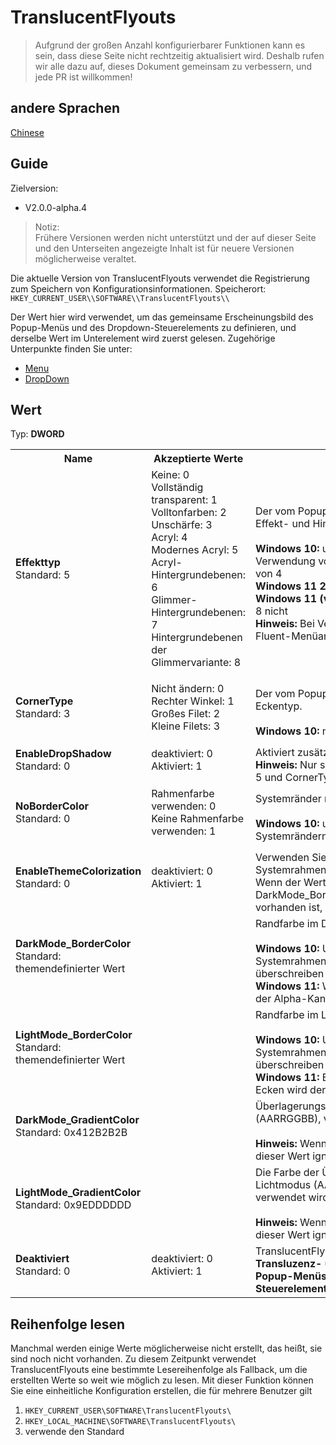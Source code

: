 # TranslucentFlyouts
> Aufgrund der großen Anzahl konfigurierbarer Funktionen kann es sein, dass diese Seite nicht rechtzeitig aktualisiert wird.
Deshalb rufen wir alle dazu auf, dieses Dokument gemeinsam zu verbessern, und jede PR ist willkommen!
## andere Sprachen
[Chinese](../zh-cn/CONFIG.md)  
## Guide
Zielversion:
- V2.0.0-alpha.4
> Notiz:   
> Frühere Versionen werden nicht unterstützt und der auf dieser Seite und den Unterseiten angezeigte Inhalt ist für neuere Versionen möglicherweise veraltet.  

Die aktuelle Version von TranslucentFlyouts verwendet die Registrierung zum Speichern von Konfigurationsinformationen.
Speicherort: `HKEY_CURRENT_USER\\SOFTWARE\\TranslucentFlyouts\\`

Der Wert hier wird verwendet, um das gemeinsame Erscheinungsbild des Popup-Menüs und des Dropdown-Steuerelements zu definieren, und derselbe Wert im Unterelement wird zuerst gelesen.
Zugehörige Unterpunkte finden Sie unter:

- [Menu](./Menu/CONFIG.md)  
- [DropDown](./DropDown/CONFIG.md)  

## Wert
Typ: <b>DWORD</b>
<table>

<tr>
<th>Name</th>
<th>Akzeptierte Werte</th>
<th>Beschreibung</th>
</tr>

<tr>
<td width="10%">
<dl>
<dt><b>Effekttyp</b></dt>
<dt>Standard: 5</dt>
</dl>
</td>
<td width="20%">
<dl>
<dt>Keine: 0</dt>
<dt>Vollständig transparent: 1</dt>
<dt>Volltonfarben: 2</dt>
<dt>Unschärfe: 3</dt>
<dt>Acryl: 4</dt>
<dt>Modernes Acryl: 5</dt>
<dt>Acryl-Hintergrundebenen: 6</dt>
<dt>Glimmer-Hintergrundebenen: 7</dt>
<dt>Hintergrundebenen der Glimmervariante: 8</dt>
</dl>
</td>
<td width="30%">
<dt> Der vom Popup-Steuerelement verwendete Effekt- und Hintergrundtyp. </dt>
<br>
<dt><b>Windows 10: </b> unterstützt 6, 7, 8 nicht, die Verwendung von 5 entspricht der Verwendung von 4</dt>
<dt><b>Windows 11 22H2+: </b>2, 3 nicht unterstützt</dt>
<b>Windows 11 (vor Build 22000): </b> unterstützt 6, 8 nicht
<dt><b>Hinweis: </b>Bei Verwendung von 6, 7, 8 wird die Fluent-Menüanimation nicht korrekt gerendert</dt>
</td>
</tr>

<tr>
<td width="10%">
<dl>
<dt><b>CornerType</b></dt>
<dt>Standard: 3</dt>
</dl>
</td>
<td width="20%">
<dl>
<dt>Nicht ändern: 0</dt>
<dt>Rechter Winkel: 1</dt>
<dt>Großes Filet: 2</dt>
<dt>Kleine Filets: 3</dt>
</dl>
</td>
<td width="30%">
<dt> Der vom Popup-Steuerelement verwendete Eckentyp. </dt>
<br>
<dt><b>Windows 10: </b>nicht unterstützt</dt>
</td>
</tr>

<tr>
<td width="10%">
<dl>
<dt><b>EnableDropShadow</b></dt>
<dt>Standard: 0</dt>
</dl>
</td>
<td width="20%">
<dl>
<dt>deaktiviert: 0</dt>
<dt>Aktiviert: 1</dt>
</dl>
</td>
<td width="30%">
<dt> Aktiviert zusätzliche Ränder mit Schatten. </dt>
<b>Hinweis:</b> Nur sichtbar, wenn EffectType 4 oder 5 und CornerType 1 ist
</td>
</tr>

<tr>
<td width="10%">
<dl>
<dt><b>NoBorderColor</b></dt>
<dt>Standard: 0</dt>
</dl>
</td>
<td width="20%">
<dl>
<dt>Rahmenfarbe verwenden: 0</dt>
<dt>Keine Rahmenfarbe verwenden: 1</dt>
</dl>
</td>
<td width="30%">
<dt> Systemränder nicht rendern. </dt>
<br>
<b>Windows 10: </b> unterstützt nur das Entfernen von Systemrändern für Popup-Menüs
</td>
</tr>

<tr>
<td width="10%">
<dl>
<dt><b>EnableThemeColorization</b></dt>
<dt>Standard: 0</dt>
</dl>
</td>
<td width="20%">
<dl>
<dt>deaktiviert: 0</dt>
<dt>Aktiviert: 1</dt>
</dl>
</td>
<td width="30%">
<dt>Verwenden Sie Ihre aktuelle Designfarbe als Systemrahmenfarbe</dt>
<dt>Wenn der Wert DarkMode_BorderColor/LightMode_BorderColor vorhanden ist, wird diese Option ignoriert</dt>
</td>
</tr>

<tr>
<td width="10%">
<dl>
<dt><b>DarkMode_BorderColor</b></dt>
<dt>Standard: themendefinierter Wert</dt>
</dl>
</td>
<td width="20%">
<dl>
</dl>
</td>
<td width="30%">
<dt> Randfarbe im Dunkelmodus (AARRGGBB). </dt>
<br>
<dt><b>Windows 10: </b>Unterstützt nur Systemrahmenfarben, die Popup-Menüs überschreiben</dt>
<dt><b>Windows 11: </b>Wenn CornerType nicht 1 ist, wird der Alpha-Kanal immer ignoriert</dt>
</td>
</tr>

<tr>
<td width="10%">
<dl>
<dt><b>LightMode_BorderColor</b></dt>
<dt>Standard: themendefinierter Wert</dt>
</dl>
</td>
<td width="20%">
<dl>
</dl>
</td>
<td width="30%">
<dt> Randfarbe im Lichtmodus (AARRGGBB). </dt>
<br>
<dt><b>Windows 10: </b>Unterstützt nur Systemrahmenfarben, die Popup-Menüs überschreiben</dt>
<dt><b>Windows 11: </b>Bei Verwendung abgerundeter Ecken wird der Alphakanal immer ignoriert</dt>
</td>
</tr>

<tr>
<td width="10%">
<dl>
<dt><b>DarkMode_GradientColor</b></dt>
<dt>Standard: 0x412B2B2B</dt>
</dl>
</td>
<td width="20%">
<dl>
</dl>
</td>
<td width="30%">
<dt> Überlagerungsfarbe im Dunkelmodus (AARRGGBB), verwendet von EffectType. </dt>
<br>
<b>Hinweis:</b> Wenn EffectType 6, 7, 8 ist, wird dieser Wert ignoriert
</td>
</tr>

<tr>
<td width="10%">
<dl>
<dt><b>LightMode_GradientColor</b></dt>
<dt>Standard: 0x9EDDDDDD</dt>
</dl>
</td>
<td width="20%">
<dl>
</dl>
</td>
<td width="30%">
<dt>Die Farbe der Überlagerungsfarbe im Lichtmodus (AARRGGBB), die von EffectType verwendet wird. </dt>
<br>
<b>Hinweis:</b> Wenn EffectType 6, 7, 8 ist, wird dieser Wert ignoriert
</td>
</tr>

<tr>
<td width="10%">
<dl>
<dt><b>Deaktiviert</b></dt>
<dt>Standard: 0</dt>
</dl>
</td>
<td width="20%">
<dl>
<dt>deaktiviert: 0</dt>
<dt>Aktiviert: 1</dt>
</dl>
</td>
<td width="30%">
<dt>TranslucentFlyouts deaktivieren. </dt>
<b>Transluzenz- und Animationseffekte für Popup-Menüs und Dropdown-Steuerelemente verschwinden. </b>
</td>
</tr>

</table>

## Reihenfolge lesen
Manchmal werden einige Werte möglicherweise nicht erstellt, das heißt, sie sind noch nicht vorhanden. Zu diesem Zeitpunkt verwendet TranslucentFlyouts eine bestimmte Lesereihenfolge als Fallback, um die erstellten Werte so weit wie möglich zu lesen.
Mit dieser Funktion können Sie eine einheitliche Konfiguration erstellen, die für mehrere Benutzer gilt
1. `HKEY_CURRENT_USER\SOFTWARE\TranslucentFlyouts\` 
2. `HKEY_LOCAL_MACHINE\SOFTWARE\TranslucentFlyouts\`
3. verwende den Standard